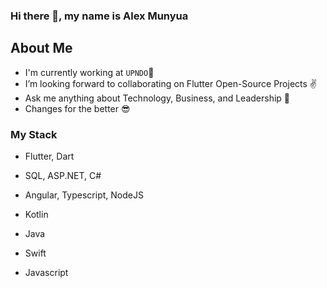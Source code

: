 
### <p align="left"> Hi there 👋, my name is Alex Munyua </p>


  ## About Me 
  - I'm currently working at `UPNDO`🚀
  - I’m looking forward to collaborating on Flutter Open-Source Projects ✌
  - Ask me anything about Technology, Business, and Leadership 💬 
  - Changes for the better 😎

 ### My Stack
 - Flutter, Dart
 - SQL, ASP.NET, C#
 - Angular, Typescript, NodeJS
   
 - Kotlin
 - Java
 - Swift
 - Javascript
